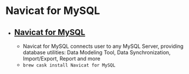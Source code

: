 # Navicat for MySQL
- [Navicat for MySQL](https://www.navicat.com/products/navicat-for-mysql)
  - 
  - Navicat for MySQL connects user to any MySQL Server, providing database utilities: Data Modeling Tool, Data Synchronization, Import/Export, Report and more
  - `brew cask install Navicat for MySQL`
